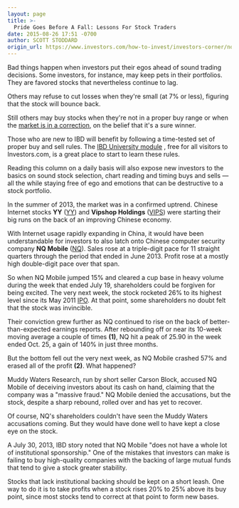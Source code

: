 ```yaml
---
layout: page
title: >-
  Pride Goes Before A Fall: Lessons For Stock Traders
date: 2015-08-26 17:51 -0700
author: SCOTT STODDARD
origin_url: https://www.investors.com/how-to-invest/investors-corner/nq-mobile-erased-a-big-gain/
---
```


Bad things happen when investors put their egos ahead of sound trading decisions. Some investors, for instance, may keep pets in their portfolios. They are favored stocks that nevertheless continue to lag.

Others may refuse to cut losses when they're small (at 7% or less), figuring that the stock will bounce back.

Still others may buy stocks when they're not in a proper buy range or when the [market is in a correction](http://news.investors.com/investing/big-picture.htm), on the belief that it's a sure winner.

Those who are new to IBD will benefit by following a time-tested set of proper buy and sell rules. The [IBD University module](http://education.investors.com/) , free for all visitors to Investors.com, is a great place to start to learn these rules.

Reading this column on a daily basis will also expose new investors to the basics on sound stock selection, chart reading and timing buys and sells — all the while staying free of ego and emotions that can be destructive to a stock portfolio.

In the summer of 2013, the market was in a confirmed uptrend. Chinese Internet stocks **YY** ([YY](https://research.investors.com/quote.aspx?symbol=YY)) and **Vipshop Holdings** ([VIPS](https://research.investors.com/quote.aspx?symbol=VIPS)) were starting their big runs on the back of an improving Chinese economy.

With Internet usage rapidly expanding in China, it would have been understandable for investors to also latch onto Chinese computer security company **NQ Mobile** ([NQ](https://research.investors.com/quote.aspx?symbol=NQ)). Sales rose at a triple-digit pace for 11 straight quarters through the period that ended in June 2013. Profit rose at a mostly high double-digit pace over that span.

So when NQ Mobile jumped 15% and cleared a cup base in heavy volume during the week that ended July 19, shareholders could be forgiven for being excited. The very next week, the stock rocketed 26% to its highest level since its May 2011 [IPO](http://news.investors.com/iponews.htm). At that point, some shareholders no doubt felt that the stock was invincible.

Their conviction grew further as NQ continued to rise on the back of better-than-expected earnings reports. After rebounding off or near its 10-week moving average a couple of times **(1)**, NQ hit a peak of 25.90 in the week ended Oct. 25, a gain of 140% in just three months.

But the bottom fell out the very next week, as NQ Mobile crashed 57% and erased all of the profit **(2)**. What happened?

Muddy Waters Research, run by short seller Carson Block, accused NQ Mobile of deceiving investors about its cash on hand, claiming that the company was a "massive fraud." NQ Mobile denied the accusations, but the stock, despite a sharp rebound, rolled over and has yet to recover.

Of course, NQ's shareholders couldn't have seen the Muddy Waters accusations coming. But they would have done well to have kept a close eye on the stock.

A July 30, 2013, IBD story noted that NQ Mobile "does not have a whole lot of institutional sponsorship." One of the mistakes that investors can make is failing to buy high-quality companies with the backing of large mutual funds that tend to give a stock greater stability.

Stocks that lack institutional backing should be kept on a short leash. One way to do it is to take profits when a stock rises 20% to 25% above its buy point, since most stocks tend to correct at that point to form new bases.
